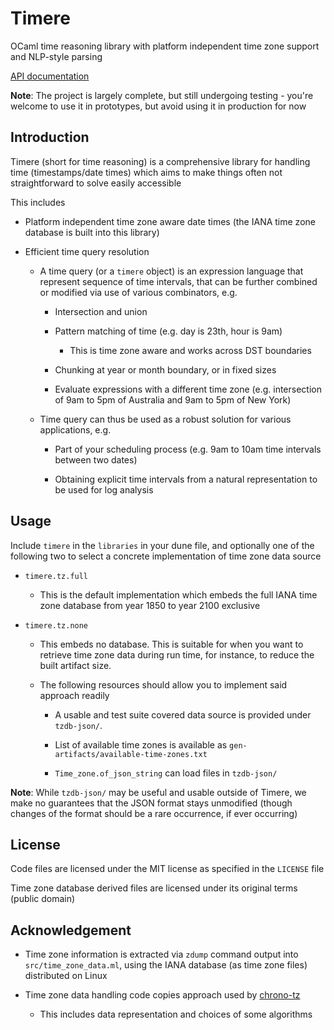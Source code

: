 # Timere
OCaml time reasoning library with platform independent time zone support and NLP-style parsing

[API documentation](https://daypack-dev.github.io/timere/)

__Note__: The project is largely complete, but still undergoing testing - you're welcome to use it in prototypes, but avoid using it in production for now

## Introduction

Timere (short for time reasoning) is a comprehensive library for handling time (timestamps/date times) which aims to make things often not straightforward to solve easily accessible

This includes

- Platform independent time zone aware date times (the IANA time zone database is built into this library)

- Efficient time query resolution

  - A time query (or a `timere` object) is an expression language that represent sequence of time intervals, that can be further combined or modified via use of various combinators, e.g.

    - Intersection and union

    - Pattern matching of time (e.g. day is 23th, hour is 9am)

      - This is time zone aware and works across DST boundaries

    - Chunking at year or month boundary, or in fixed sizes

    - Evaluate expressions with a different time zone (e.g. intersection of 9am to 5pm of Australia and 9am to 5pm of New York)

  - Time query can thus be used as a robust solution for various applications, e.g.

    - Part of your scheduling process (e.g. 9am to 10am time intervals between two dates)

    - Obtaining explicit time intervals from a natural representation to be used for log analysis

## Usage

Include `timere` in the `libraries` in your dune file, and optionally one of the following two to select
a concrete implementation of time zone data source

- `timere.tz.full`

  - This is the default implementation which embeds the full IANA time zone database from year 1850 to year 2100 exclusive

- `timere.tz.none`

  - This embeds no database.
    This is suitable for when you want to retrieve time zone data during run time, for instance, to reduce the built artifact size.
  
  - The following resources should allow you to implement said approach readily
  
    - A usable and test suite covered data source is provided under `tzdb-json/`.
    
    - List of available time zones is available as `gen-artifacts/available-time-zones.txt`

    - `Time_zone.of_json_string` can load files in `tzdb-json/`

__Note__: While `tzdb-json/` may be useful and usable outside of Timere,
we make no guarantees that the JSON format stays unmodified
(though changes of the format should be a rare occurrence, if ever occurring)

## License

Code files are licensed under the MIT license as specified in the `LICENSE` file

Time zone database derived files are licensed under its original terms (public domain)

## Acknowledgement

- Time zone information is extracted via `zdump` command output into `src/time_zone_data.ml`, using the IANA database (as time zone files) distributed on Linux

- Time zone data handling code copies approach used by [chrono-tz](https://github.com/chronotope/chrono-tz)

  - This includes data representation and choices of some algorithms
